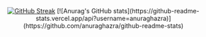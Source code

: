<div align="center">
  <a href="https://git.io/streak-stats"><img src="https://streak-stats.demolab.com?user=zedaes&theme=dark&card_width=1000&card_height=200" alt="GitHub Streak" /></a>
[![Anurag's GitHub stats](https://github-readme-stats.vercel.app/api?username=anuraghazra)](https://github.com/anuraghazra/github-readme-stats)
</div>
